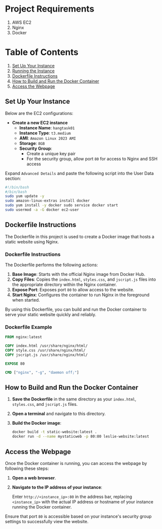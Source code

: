 # Project Requirements

1. AWS EC2
2. Nginx
3. Docker

# Table of Contents

1. [Set Up Your Instance](#set-up-your-instance)
2. [Running the Instance](#running-the-instance)
3. [Dockerfile Instructions](#dockerfile-instructions)
4. [How to Build and Run the Docker Container](#how-to-build-and-run-the-docker-container)
5. [Access the Webpage](#access-the-webpage)

## Set Up Your Instance

Below are the EC2 configurations:

- **Create a new EC2 instance**
  - **Instance Name**: `hangtask01`
  - **Instance Type**: `t3.medium`
  - **AMI**: `Amazon Linux 2023 AMI`
  - **Storage**: `8GB`
  - **Security Group**:
    - Create a unique key pair
    - For the security group, allow port `80` for access to Nginx and SSH access

Expand `Advanced Details` and paste the following script into the User Data section:

```sh
#!/bin/bash
#/bin/bash
sudo yum update -y 
sudo amazon-linux-extras install docker 
sudo yum install -y docker sudo service docker start
sudo usermod -a -G docker ec2-user
```



## Dockerfile Instructions

The Dockerfile in this project is used to create a Docker image that hosts a static website using Nginx.

### Dockerfile Instructions

The Dockerfile performs the following actions:

1. **Base Image**: Starts with the official Nginx image from Docker Hub.
2. **Copy Files**: Copies the `index.html`, `styles.css`, and `jscript.js` files into the appropriate directory within the Nginx container.
3. **Expose Port**: Exposes port `80` to allow access to the website.
4. **Start Nginx**: Configures the container to run Nginx in the foreground when started.

By using this Dockerfile, you can build and run the Docker container to serve your static website quickly and reliably.

### Dockerfile Example

```Dockerfile
FROM nginx:latest

COPY index.html /usr/share/nginx/html/
COPY style.css /usr/share/nginx/html/
COPY jscript.js /usr/share/nginx/html/

EXPOSE 80

CMD ["nginx", "-g", "daemon off;"]
```

## How to Build and Run the Docker Container

1. **Save the Dockerfile** in the same directory as your `index.html`, `styles.css`, and `jscript.js` files.

2. **Open a terminal** and navigate to this directory.

3. **Build the Docker image**:

   ```sh
   docker build -t static-website:latest .
   docker run -d --name mystaticweb -p 80:80 leslie-website:latest
   ```

## Access the Webpage

Once the Docker container is running, you can access the webpage by following these steps:

1. **Open a web browser**.

2. **Navigate to the IP address of your instance**:
   
   Enter `http://<instance_ip>:80` in the address bar, replacing `<instance_ip>` with the actual IP address or hostname of your instance running the Docker container.

Ensure that port `80` is accessible based on your instance's security group settings to successfully view the website.


